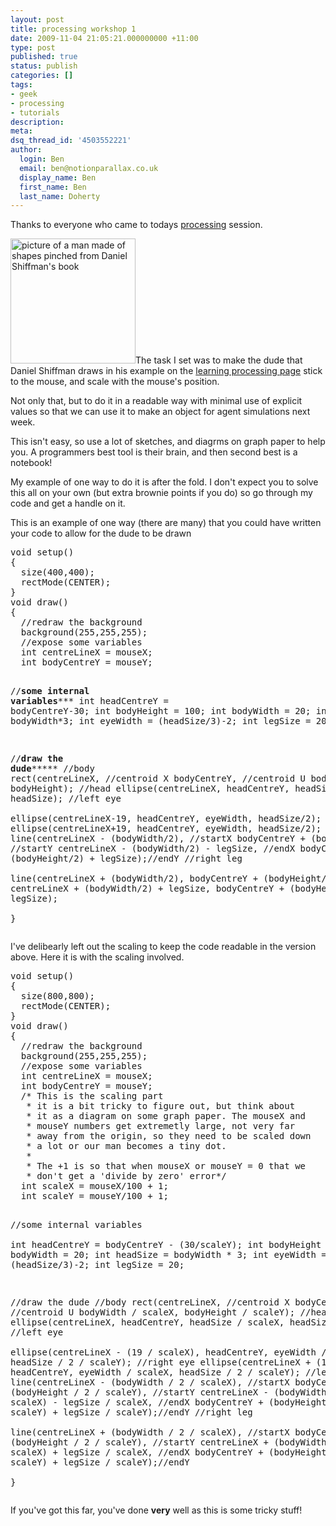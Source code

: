 ```yaml
---
layout: post
title: processing workshop 1
date: 2009-11-04 21:05:21.000000000 +11:00
type: post
published: true
status: publish
categories: []
tags:
- geek
- processing
- tutorials
description:
meta:
dsq_thread_id: '4503552221'
author:
  login: Ben
  email: ben@notionparallax.co.uk
  display_name: Ben
  first_name: Ben
  last_name: Doherty
---
```

<p>Thanks to everyone who came to todays <a href="http://www.processing.org">processing</a> session.</p>
<p><a href="http://processing.org/learning/drawing/"><img class="alignleft" src="{{ site.baseurl }}/assets/1.11.jpg" alt="picture of a man made of shapes pinched from Daniel Shiffman's book" width="200" height="200" /></a>The task I set was to make the dude that Daniel Shiffman draws in his example on the <a href="http://processing.org/learning/drawing/"> learning processing page</a> stick to the mouse, and scale with the mouse's position.</p>
<p>Not only that, but to do it in a readable way with minimal use of explicit values so that we can use it to make an object for agent simulations next week.</p>
<p>This isn't easy, so use a lot of sketches, and diagrms on graph paper to help you. A programmers best tool is their brain, and then second best is a notebook!</p>
<p>My example of one way to do it is after the fold. I don't expect you to solve this all on your own (but extra brownie points if you do) so go through my code and get a handle on it.</p>
<p><!--more--></p>
<p>This is an example of one way (there are many) that you could have written your code to allow for the dude to be drawn</p>
<pre name="code" class="java">
void setup()
{
  size(400,400);
  rectMode(CENTER);
}
void draw()
{
  //redraw the background
  background(255,255,255);
  //expose some variables
  int centreLineX = mouseX;
  int bodyCentreY = mouseY;

  //********some internal variables***********
  int headCentreY = bodyCentreY-30;
  int bodyHeight = 100;
  int bodyWidth = 20;
  int headSize = bodyWidth*3;
  int eyeWidth = (headSize/3)-2;
  int legSize = 20;

  //**********draw the dude***************
  //body
  rect(centreLineX, //centroid X
       bodyCentreY, //centroid U
       bodyWidth,
       bodyHeight);
  //head
  ellipse(centreLineX,
          headCentreY,
          headSize,
          headSize);
  //left eye        
  ellipse(centreLineX-19, 
          headCentreY, 
          eyeWidth, 
          headSize/2); 
  //right eye
  ellipse(centreLineX+19, 
          headCentreY, 
          eyeWidth,
          headSize/2); 
  //left leg
  line(centreLineX - (bodyWidth/2),            //startX
       bodyCentreY + (bodyHeight/2),           //startY
       centreLineX - (bodyWidth/2) - legSize,  //endX
       bodyCentreY + (bodyHeight/2) + legSize);//endY
  //right leg       
  line(centreLineX + (bodyWidth/2), 
       bodyCentreY + (bodyHeight/2),
       centreLineX + (bodyWidth/2) + legSize,
       bodyCentreY + (bodyHeight/2) + legSize);        
}
</pre>
<p>I've delibearly left out the scaling to keep the code readable in the version above. Here it is with the scaling involved.</p>
<pre name="code" class="java">void setup()
{
  size(800,800);
  rectMode(CENTER);
}
void draw()
{
  //redraw the background
  background(255,255,255);
  //expose some variables
  int centreLineX = mouseX;
  int bodyCentreY = mouseY;
  /* This is the scaling part
   * it is a bit tricky to figure out, but think about 
   * it as a diagram on some graph paper. The mouseX and 
   * mouseY numbers get extremetly large, not very far 
   * away from the origin, so they need to be scaled down 
   * a lot or our man becomes a tiny dot.
   *
   * The +1 is so that when mouseX or mouseY = 0 that we 
   * don't get a 'divide by zero' error*/
  int scaleX = mouseX/100 + 1;
  int scaleY = mouseY/100 + 1;
  
  //some internal variables  
  int headCentreY = bodyCentreY - (30/scaleY);
  int bodyHeight = 100;
  int bodyWidth = 20;
  int headSize = bodyWidth * 3;
  int eyeWidth = (headSize/3)-2;
  int legSize = 20;
  
  //draw the dude
  //body
  rect(centreLineX, //centroid X
       bodyCentreY, //centroid U
       bodyWidth / scaleX,
       bodyHeight / scaleY);
  //head
  ellipse(centreLineX,
          headCentreY,
          headSize / scaleX,
          headSize / scaleY);
  //left eye        
  ellipse(centreLineX - (19 / scaleX), 
          headCentreY, 
          eyeWidth / scaleX, 
          headSize / 2 / scaleY); 
  //right eye
  ellipse(centreLineX + (19 / scaleX), 
          headCentreY, 
          eyeWidth / scaleX,
          headSize / 2 / scaleY); 
  //left leg
  line(centreLineX - (bodyWidth  / 2 / scaleX), //startX
       bodyCentreY + (bodyHeight / 2 / scaleY), //startY
       centreLineX - (bodyWidth  / 2 / scaleX) - legSize / scaleX,  //endX
       bodyCentreY + (bodyHeight / 2 / scaleY) + legSize / scaleY);//endY
  //right leg       
  line(centreLineX + (bodyWidth  / 2 / scaleX), //startX
       bodyCentreY + (bodyHeight / 2 / scaleY), //startY
       centreLineX + (bodyWidth  / 2 / scaleX) + legSize / scaleX,  //endX
       bodyCentreY + (bodyHeight / 2 / scaleY) + legSize / scaleY);//endY       
}
</pre>
<p>If you've got this far, you've done <strong>very</strong> well as this is some tricky stuff!</p>
